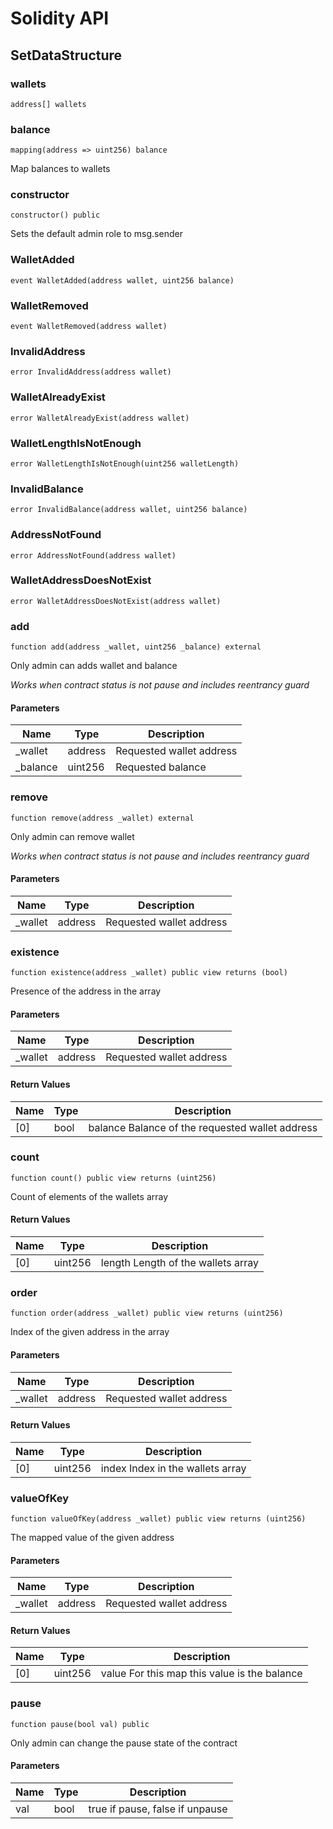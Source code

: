 # Solidity API

## SetDataStructure

### wallets

```solidity
address[] wallets
```

### balance

```solidity
mapping(address => uint256) balance
```

Map balances to wallets

### constructor

```solidity
constructor() public
```

Sets the default admin role to msg.sender

### WalletAdded

```solidity
event WalletAdded(address wallet, uint256 balance)
```

### WalletRemoved

```solidity
event WalletRemoved(address wallet)
```

### InvalidAddress

```solidity
error InvalidAddress(address wallet)
```

### WalletAlreadyExist

```solidity
error WalletAlreadyExist(address wallet)
```

### WalletLengthIsNotEnough

```solidity
error WalletLengthIsNotEnough(uint256 walletLength)
```

### InvalidBalance

```solidity
error InvalidBalance(address wallet, uint256 balance)
```

### AddressNotFound

```solidity
error AddressNotFound(address wallet)
```

### WalletAddressDoesNotExist

```solidity
error WalletAddressDoesNotExist(address wallet)
```

### add

```solidity
function add(address _wallet, uint256 _balance) external
```

Only admin can adds wallet and balance

_Works when contract status is not pause and includes reentrancy guard_

#### Parameters

| Name | Type | Description |
| ---- | ---- | ----------- |
| _wallet | address | Requested wallet address |
| _balance | uint256 | Requested balance |

### remove

```solidity
function remove(address _wallet) external
```

Only admin can remove wallet

_Works when contract status is not pause and includes reentrancy guard_

#### Parameters

| Name | Type | Description |
| ---- | ---- | ----------- |
| _wallet | address | Requested wallet address |

### existence

```solidity
function existence(address _wallet) public view returns (bool)
```

Presence of the address in the array

#### Parameters

| Name | Type | Description |
| ---- | ---- | ----------- |
| _wallet | address | Requested wallet address |

#### Return Values

| Name | Type | Description |
| ---- | ---- | ----------- |
| [0] | bool | balance Balance of the requested wallet address |

### count

```solidity
function count() public view returns (uint256)
```

Count of elements of the wallets array

#### Return Values

| Name | Type | Description |
| ---- | ---- | ----------- |
| [0] | uint256 | length Length of the wallets array |

### order

```solidity
function order(address _wallet) public view returns (uint256)
```

Index of the given address in the array

#### Parameters

| Name | Type | Description |
| ---- | ---- | ----------- |
| _wallet | address | Requested wallet address |

#### Return Values

| Name | Type | Description |
| ---- | ---- | ----------- |
| [0] | uint256 | index Index in the wallets array |

### valueOfKey

```solidity
function valueOfKey(address _wallet) public view returns (uint256)
```

The mapped value of the given address

#### Parameters

| Name | Type | Description |
| ---- | ---- | ----------- |
| _wallet | address | Requested wallet address |

#### Return Values

| Name | Type | Description |
| ---- | ---- | ----------- |
| [0] | uint256 | value For this map this value is the balance |

### pause

```solidity
function pause(bool val) public
```

Only admin can change the pause state of the contract

#### Parameters

| Name | Type | Description |
| ---- | ---- | ----------- |
| val | bool | true if pause, false if unpause |

